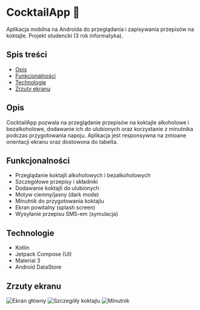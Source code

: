 # CocktailApp 🍹

Aplikacja mobilna na Androida do przeglądania i zapisywania przepisów na koktajle. Projekt studencki (3 rok informatyka).

## Spis treści

- [Opis](#opis)
- [Funkcjonalności](#funkcjonalności)
- [Technologie](#technologie)
- [Zrzuty ekranu](#zrzuty-ekranu)

## Opis

CocktailApp pozwala na przeglądanie przepisów na koktajle alkoholowe i bezalkoholowe, dodawanie ich do ulubionych oraz korzystanie z minutnika podczas przygotowania napoju. Aplikacja jest responsywna na zmioane orientacji ekranu oraz dostowona do tabelta.

## Funkcjonalności

- Przeglądanie koktajli alkoholowych i bezalkoholowych
- Szczegółowe przepisy i składniki
- Dodawanie koktajli do ulubionych
- Motyw ciemny/jasny (dark mode)
- Minutnik do przygotowania koktajlu
- Ekran powitalny (splash screen)
- Wysyłanie przepisu SMS-em (symulacja)

## Technologie

- Kotlin
- Jetpack Compose (UI)
- Material 3
- Android DataStore

## Zrzuty ekranu


![Ekran główny](screenshots/main_screen.png)
![Szczegóły koktajlu](screenshots/details_screen.png)
![Minutnik](screenshots/timer.png)

